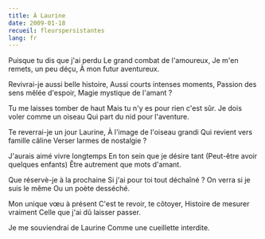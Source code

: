 ```yaml
---
title: À Laurine
date: 2009-01-18
recueil: fleurspersistantes
lang: fr
---
```


Puisque tu dis que j'ai perdu
Le grand combat de l'amoureux,
Je m'en remets, un peu déçu,
À mon futur aventureux.

Revivrai-je aussi belle histoire,
Aussi courts intenses moments,
Passion des sens mêlée d'espoir,
Magie mystique de l'amant ?

Tu me laisses tomber de haut
Mais tu n'y es pour rien c'est sûr.
Je dois voler comme un oiseau
Qui part du nid pour l'aventure.

Te reverrai-je un jour Laurine,
À l'image de l'oiseau grandi
Qui revient vers famille câline
Verser larmes de nostalgie ?

J'aurais aimé vivre longtemps
En ton sein que je désire tant
(Peut-être avoir quelques enfants)
Être autrement que mots d'amant.

Que réservè-je à la prochaine
Si j'ai pour toi tout déchaîné ?
On verra si je suis le même
Ou un poète desséché.

Mon unique vœu à présent
C'est te revoir, te côtoyer,
Histoire de mesurer vraiment
Celle que j'ai dû laisser passer.

Je me souviendrai de Laurine
Comme une cueillette interdite.
